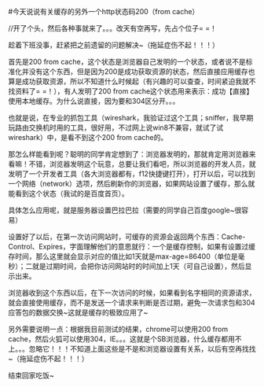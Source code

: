 #今天说说有关缓存的另外一个http状态码200（from cache）

//开了个头，然后各种事就来了。。。改天有空再写，先占个位子= =！

趁着下班没事，赶紧把之前遗留的问题解决~（拖延症伤不起！！！）

首先是200 from cache，这个状态是浏览器自己发明的一个状态，或者说不是标准化并没有这个东西，但是因为200是成功获取资源的状态，然后直接应用缓存也算是成功获取资源，所以不知道什么时候起（有兴趣的可以查查，时间紧迫我就不找资料了= =！），有人发明了200 from cache这个状态用来表示：成功【直接】使用本地缓存。为什么说直接，因为要和304区分开。。。

也就是说，在专业的抓包工具（wireshark，我验证过这个工具；sniffer，我早期玩路由交换机时用的工具，很好用，不过网上说win8不兼容，就试了试wireshark）中，是看不到这个200 from cache的。

那怎么样能看到呢？聪明的同学肯定想到了：浏览器发明的，那就肯定用浏览器来看嘛！不错，浏览器发明这个玩意，总要让我们看吧，所以浏览器的开发人员，就发明了一个开发者工具（各大浏览器都有，f12快捷键打开），打开以后，可以找到一个网络（network）选项，然后刷新你的浏览器，如果网站设置了缓存，那么就能看到这个状态（我试的是百度首页）。

具体怎么应用呢，就是服务器设置巴拉巴拉（需要的同学自己百度google~很容易）

设置好了以后，在第一次访问网站时，可缓存的资源会返回两个东西：Cache-Control、Expires，字面理解他们的意思就行：一个是缓存控制，如果有设置过缓存时间，那么这里就会显示对应的值比如1天就是max-age=86400（单位是毫秒）；二就是过期时间，会把你访问网站时的时间加上1天（可自己设置），然后显示出来。

浏览器收到这个东西以后，在下一次访问的时候，如果看到名字相同的资源请求，就会直接使用缓存，而不是发送一个请求来判断是否过期，避免一次请求包和304应答包的数据交换~这就是缓存的极致应用了~

另外需要说明一点：根据我目前测试的结果，chrome可以使用200 from cache，然后火狐可以使用304，IE。。。这就是个SB浏览器，什么缓存都用不上。。。忽略它！！！不知道上面这些是不是和浏览器设置有关系，以后有空再找找~（拖延症伤不起！！！）

结束回家吃饭~
